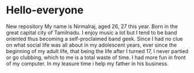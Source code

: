 # Hello-everyone
New repository
My name is Nirmalraj, aged 26, 27 this year. Born in the great capital city of Tamilnadu. I enjoy music a lot but I tend to be band oriented thus becoming a self-proclaimed band geek. Since I had no clue on what social life was all about in my adolescent years, ever
since the beginning of my adult life, that being the life after I  turned 17, I never partied or go clubbing, which to me is a total waste of time. I had more fun in front of my computer. In my leasure time i help my father in his business.
